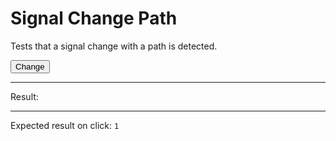 # Signal Change Path

Tests that a signal change with a path is detected.

<div data-signals="{foo: {bar: 0}, result: 0}" data-on-signal-change-foo="$result = $foo.bar">
  <button id="clickable" data-on-click="$foo.bar = 1" class="btn">Change</button>
  <hr />
  Result:
  <code id="result" data-text="$result"></code>
  <hr />
  Expected result on click: <code>1</code>
</div>